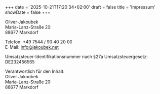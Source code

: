 +++
date = '2025-10-21T17:20:34+02:00'
draft = false
title = 'Impressum'
showDate = false
+++

Oliver Jakoubek  
Maria-Lanz-Straße 20  
88677 Markdorf

Telefon: +49 7544 / 90 40 20 00  
E-Mail: info@jakoubek.net

Umsatzsteuer-Identifikationsnummer nach §27a Umsatzsteuergesetz:  
DE232456565

Verantwortlich für den Inhalt:  
Oliver Jakoubek  
Maria-Lanz-Straße 20  
88677 Markdorf
